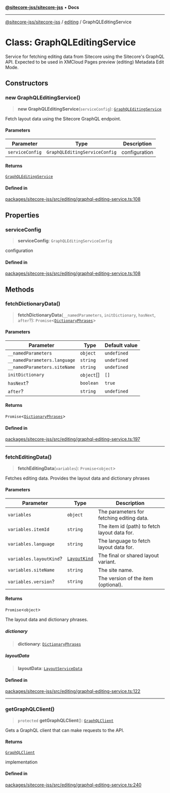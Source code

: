 [**@sitecore-jss/sitecore-jss**](../../README.md) • **Docs**

***

[@sitecore-jss/sitecore-jss](../../README.md) / [editing](../README.md) / GraphQLEditingService

# Class: GraphQLEditingService

Service for fetching editing data from Sitecore using the Sitecore's GraphQL API.
Expected to be used in XMCloud Pages preview (editing) Metadata Edit Mode.

## Constructors

### new GraphQLEditingService()

> **new GraphQLEditingService**(`serviceConfig`): [`GraphQLEditingService`](GraphQLEditingService.md)

Fetch layout data using the Sitecore GraphQL endpoint.

#### Parameters

| Parameter | Type | Description |
| ------ | ------ | ------ |
| `serviceConfig` | `GraphQLEditingServiceConfig` | configuration |

#### Returns

[`GraphQLEditingService`](GraphQLEditingService.md)

#### Defined in

[packages/sitecore-jss/src/editing/graphql-editing-service.ts:108](https://github.com/Sitecore/jss/blob/8a4b494b94688cf3e3919ca9b89762334d163535/packages/sitecore-jss/src/editing/graphql-editing-service.ts#L108)

## Properties

### serviceConfig

> **serviceConfig**: `GraphQLEditingServiceConfig`

configuration

#### Defined in

[packages/sitecore-jss/src/editing/graphql-editing-service.ts:108](https://github.com/Sitecore/jss/blob/8a4b494b94688cf3e3919ca9b89762334d163535/packages/sitecore-jss/src/editing/graphql-editing-service.ts#L108)

## Methods

### fetchDictionaryData()

> **fetchDictionaryData**(`__namedParameters`, `initDictionary`, `hasNext`, `after`?): `Promise`\<[`DictionaryPhrases`](../../i18n/interfaces/DictionaryPhrases.md)\>

#### Parameters

| Parameter | Type | Default value |
| ------ | ------ | ------ |
| `__namedParameters` | `object` | `undefined` |
| `__namedParameters.language` | `string` | `undefined` |
| `__namedParameters.siteName` | `string` | `undefined` |
| `initDictionary` | `object`[] | `[]` |
| `hasNext`? | `boolean` | `true` |
| `after`? | `string` | `undefined` |

#### Returns

`Promise`\<[`DictionaryPhrases`](../../i18n/interfaces/DictionaryPhrases.md)\>

#### Defined in

[packages/sitecore-jss/src/editing/graphql-editing-service.ts:197](https://github.com/Sitecore/jss/blob/8a4b494b94688cf3e3919ca9b89762334d163535/packages/sitecore-jss/src/editing/graphql-editing-service.ts#L197)

***

### fetchEditingData()

> **fetchEditingData**(`variables`): `Promise`\<`object`\>

Fetches editing data. Provides the layout data and dictionary phrases

#### Parameters

| Parameter | Type | Description |
| ------ | ------ | ------ |
| `variables` | `object` | The parameters for fetching editing data. |
| `variables.itemId` | `string` | The item id (path) to fetch layout data for. |
| `variables.language` | `string` | The language to fetch layout data for. |
| `variables.layoutKind`? | [`LayoutKind`](../enumerations/LayoutKind.md) | The final or shared layout variant. |
| `variables.siteName` | `string` | The site name. |
| `variables.version`? | `string` | The version of the item (optional). |

#### Returns

`Promise`\<`object`\>

The layout data and dictionary phrases.

##### dictionary

> **dictionary**: [`DictionaryPhrases`](../../i18n/interfaces/DictionaryPhrases.md)

##### layoutData

> **layoutData**: [`LayoutServiceData`](../../layout/interfaces/LayoutServiceData.md)

#### Defined in

[packages/sitecore-jss/src/editing/graphql-editing-service.ts:122](https://github.com/Sitecore/jss/blob/8a4b494b94688cf3e3919ca9b89762334d163535/packages/sitecore-jss/src/editing/graphql-editing-service.ts#L122)

***

### getGraphQLClient()

> `protected` **getGraphQLClient**(): [`GraphQLClient`](../../index/interfaces/GraphQLClient.md)

Gets a GraphQL client that can make requests to the API.

#### Returns

[`GraphQLClient`](../../index/interfaces/GraphQLClient.md)

implementation

#### Defined in

[packages/sitecore-jss/src/editing/graphql-editing-service.ts:240](https://github.com/Sitecore/jss/blob/8a4b494b94688cf3e3919ca9b89762334d163535/packages/sitecore-jss/src/editing/graphql-editing-service.ts#L240)
